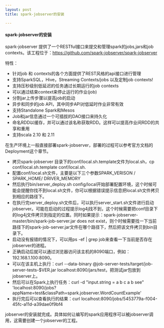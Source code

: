 ```yaml
---
layout: post
title: spark-jobserver的安装

---
```


#### spark-jobserver的安装

spark-jobserver 提供了一个RESTful接口来提交和管理spark的jobs,jars和job contexts。该工程位于：https://github.com/spark-jobserver/spark-jobserver

特性：

* 针对job 和 contexts的各个方面提供了REST风格的api接口进行管理
* 支持SparkSQL，Hive，Streaming Contexts/jobs 以及定制job contexts!
* 支持压秒级别低延迟的任务通过长期运行的job contexts
* 可以通过结束context来停止运行的作业(job)
* 分割jar上传步骤以提高job的启动
* 异步和同步的job API，其中同步API对低延时作业非常有效
* 支持Standalone Spark和Mesos
* Job和jar信息通过一个可插拔的DAO接口来持久化
* 命名RDD以缓存，并可以通过该名称获取RDD。这样可以提高作业间RDD的共享和重用
* 支持scala 2.10 和 2.11

在生产环境上一般直接部署spark-jobserver，部署的过程可以参考官方文档的Deployment这个章节。

* 拷贝spark-jobserver 目录下的conf/local.sh.template文件为local.sh，cp conf/local.sh.template conf/local.sh.
* 配置conf/local.sh文件，主要是以下三个参数SPARK_VERISON / SPARK_HOME/ DRIVER_MEMORY
* 然后执行bin/server_deploy.sh config/local开始部署配置环境，这个时候可能会提醒你找不到local.sh文件，你可以根据错误提示信息把local.sh文件拷贝到相应的路径下。
* 在执行完server_deploy.sh文件后，可以执行server_start.sh文件进行启动jobserver。可能在启动的过程提示log4j找不到，这个时候需要把conf目录下的log4j文件拷贝到指定的位置。同时如果提示：spark-jobserver-master/bin/spark-job-server.jar does not exist，则个时候需要找一下当前路径下的spark-job-server.jar文件在哪个路径下，然后把该文件拷贝到bin目录下。
* 启动没有报错的情况下，可以用ps -ef | grep job来查看一下当前是否存在jobserver的进程。
* 正确启动后就可以通过浏览器访问该主机的8090端口，例如：192.168.1.100:8090。
* 可以在该主机上执行：curl --data-binary @job-server-tests/target/job-server-tests-$VER.jar localhost:8090/jars/test，把测试jar包放到jobserver上。
* 然后可以在Spark上执行任务：curl -d "input.string = a b c a b see" 'localhost:8090/jobs?appName=test&classPath=spark.jobserver.WordCountExample'
* 执行完后可以查看执行的结果：curl localhost:8090/jobs/5453779a-f004-45fc-a11d-a39dae0f9bf4

jobserver的安装就完成。具体如何让编写的spark应用程序可以被jobserver调用，这需要创建一个jobserver的工程。